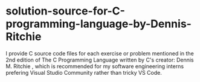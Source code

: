# solution-source-for-C-programming-language-by-Dennis-Ritchie
I provide C source code files for each exercise or problem mentioned in the 2nd edition of The C Programming Language written by C's creator: Dennis M. Ritchie , which is recommended for my software engineering interns prefering Visual Studio Community rather than tricky VS Code.

